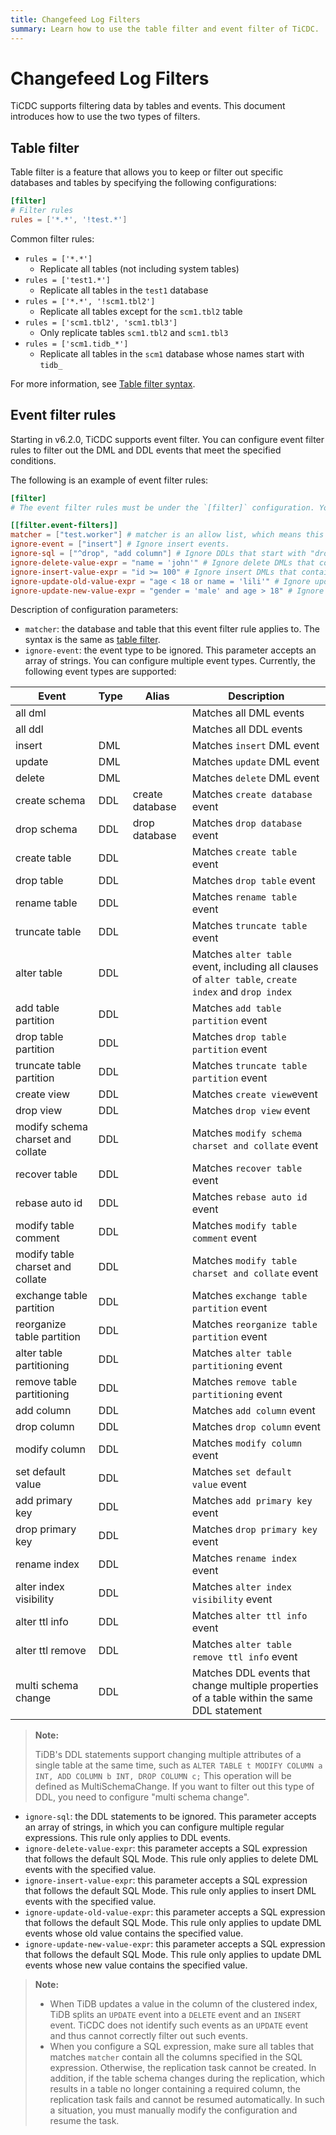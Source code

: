 ```yaml
---
title: Changefeed Log Filters
summary: Learn how to use the table filter and event filter of TiCDC.
---
```


# Changefeed Log Filters

TiCDC supports filtering data by tables and events. This document introduces how to use the two types of filters.

## Table filter

Table filter is a feature that allows you to keep or filter out specific databases and tables by specifying the following configurations:

```toml
[filter]
# Filter rules
rules = ['*.*', '!test.*']
```

Common filter rules:

- `rules = ['*.*']`
    - Replicate all tables (not including system tables)
- `rules = ['test1.*']`
    - Replicate all tables in the `test1` database
- `rules = ['*.*', '!scm1.tbl2']`
    - Replicate all tables except for the `scm1.tbl2` table
- `rules = ['scm1.tbl2', 'scm1.tbl3']`
    - Only replicate tables `scm1.tbl2` and `scm1.tbl3`
- `rules = ['scm1.tidb_*']`
    - Replicate all tables in the `scm1` database whose names start with `tidb_`

For more information, see [Table filter syntax](/table-filter.md#syntax).

## Event filter rules

Starting in v6.2.0, TiCDC supports event filter. You can configure event filter rules to filter out the DML and DDL events that meet the specified conditions.

The following is an example of event filter rules:

```toml
[filter]
# The event filter rules must be under the `[filter]` configuration. You can configure multiple event filters at the same time.

[[filter.event-filters]]
matcher = ["test.worker"] # matcher is an allow list, which means this rule only applies to the worker table in the test database.
ignore-event = ["insert"] # Ignore insert events.
ignore-sql = ["^drop", "add column"] # Ignore DDLs that start with "drop" or contain "add column".
ignore-delete-value-expr = "name = 'john'" # Ignore delete DMLs that contain the condition "name = 'john'".
ignore-insert-value-expr = "id >= 100" # Ignore insert DMLs that contain the condition "id >= 100".
ignore-update-old-value-expr = "age < 18 or name = 'lili'" # Ignore update DMLs whose old value contains "age < 18" or "name = 'lili'".
ignore-update-new-value-expr = "gender = 'male' and age > 18" # Ignore update DMLs whose new value contains "gender = 'male'" and "age > 18".
```

Description of configuration parameters:

- `matcher`: the database and table that this event filter rule applies to. The syntax is the same as [table filter](/table-filter.md).
- `ignore-event`: the event type to be ignored. This parameter accepts an array of strings. You can configure multiple event types. Currently, the following event types are supported:

| Event           | Type | Alias | Description         |
| --------------- | ---- | -|--------------------------|
| all dml         |      | |Matches all DML events       |
| all ddl         |      | |Matches all DDL events         |
| insert          | DML  | |Matches `insert` DML event      |
| update          | DML  | |Matches `update` DML event      |
| delete          | DML  | |Matches `delete` DML event      |
| create schema   | DDL  | create database |Matches `create database` event |
| drop schema     | DDL  | drop database  |Matches `drop database` event |
| create table    | DDL  | |Matches `create table` event    |
| drop table      | DDL  | |Matches `drop table` event      |
| rename table    | DDL  | |Matches `rename table` event    |
| truncate table  | DDL  | |Matches `truncate table` event  |
| alter table     | DDL  | |Matches `alter table` event, including all clauses of `alter table`, `create index` and `drop index`   |
| add table partition    | DDL  | |Matches `add table partition` event     |
| drop table partition    | DDL  | |Matches `drop table partition` event     |
| truncate table partition    | DDL  | |Matches `truncate table partition` event     |
| create view     | DDL  | |Matches `create view`event     |
| drop view     | DDL  | |Matches `drop view` event     |
| modify schema charset and collate | DDL  | |Matches `modify schema charset and collate` event     |
| recover table   | DDL  | |Matches `recover table` event    |
| rebase auto id    | DDL  | |Matches `rebase auto id` event    |
| modify table comment | DDL  | |Matches `modify table comment` event    |
| modify table charset and collate | DDL  | |Matches `modify table charset and collate` event    |
| exchange table partition | DDL  | |Matches `exchange table partition` event    |
| reorganize table partition | DDL  | |Matches `reorganize table partition` event    |
| alter table partitioning | DDL  | |Matches `alter table partitioning` event    |
| remove table partitioning | DDL  | |Matches `remove table partitioning` event    |
| add column | DDL  | |Matches `add column` event    |
| drop column | DDL  | |Matches `drop column` event    |
| modify column | DDL  | |Matches `modify column` event    |
| set default value | DDL  | |Matches `set default value` event    |
| add primary key | DDL  | |Matches `add primary key` event    |
| drop primary key | DDL  | |Matches `drop primary key` event    |
| rename index | DDL  | |Matches `rename index` event    |
| alter index visibility | DDL  | |Matches `alter index visibility` event    |
| alter ttl info | DDL  | |Matches `alter ttl info` event    |
| alter ttl remove| DDL  | |Matches `alter table remove ttl info` event    |
| multi schema change | DDL  | |Matches DDL events that change multiple properties of a table within the same DDL statement |

> **Note:**
>
> TiDB's DDL statements support changing multiple attributes of a single table at the same time, such as `ALTER TABLE t MODIFY COLUMN a INT, ADD COLUMN b INT, DROP COLUMN c;` This operation will be defined as MultiSchemaChange. If you want to filter out this type of DDL, you need to configure "multi schema change".

- `ignore-sql`: the DDL statements to be ignored. This parameter accepts an array of strings, in which you can configure multiple regular expressions. This rule only applies to DDL events.
- `ignore-delete-value-expr`: this parameter accepts a SQL expression that follows the default SQL Mode. This rule only applies to delete DML events with the specified value.
- `ignore-insert-value-expr`: this parameter accepts a SQL expression that follows the default SQL Mode. This rule only applies to insert DML events with the specified value.
- `ignore-update-old-value-expr`: this parameter accepts a SQL expression that follows the default SQL Mode. This rule only applies to update DML events whose old value contains the specified value.
- `ignore-update-new-value-expr`: this parameter accepts a SQL expression that follows the default SQL Mode. This rule only applies to update DML events whose new value contains the specified value.

> **Note:**
>
> - When TiDB updates a value in the column of the clustered index, TiDB splits an `UPDATE` event into a `DELETE` event and an `INSERT` event. TiCDC does not identify such events as an `UPDATE` event and thus cannot correctly filter out such events.
> - When you configure a SQL expression, make sure all tables that matches `matcher` contain all the columns specified in the SQL expression. Otherwise, the replication task cannot be created. In addition, if the table schema changes during the replication, which results in a table no longer containing a required column, the replication task fails and cannot be resumed automatically. In such a situation, you must manually modify the configuration and resume the task.

